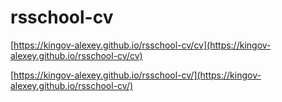 # rsschool-cv


[https://kingov-alexey.github.io/rsschool-cv/cv](https://kingov-alexey.github.io/rsschool-cv/cv)

[https://kingov-alexey.github.io/rsschool-cv/](https://kingov-alexey.github.io/rsschool-cv/)
